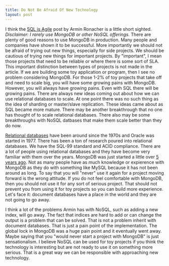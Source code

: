 ```yaml
---
title: Do Not Be Afraid Of New Technology
layout: post
---
```


I think the [SQL is Agile](http://lucumr.pocoo.org/2012/12/29/sql-is-agile/) post by Armin Ronacher is a little short sighted. _Disclaimer: I rarely use MongoDB or other NoSQL offerings_. There are plenty of good reasons to use MongoDB in production. Many people and companies have shown it to be successful. More importantly we should not be afraid of trying out new things, especially for side projects. We should be cautious of trying new things for important projects. By "important", I mean those projects that need to be reliable or where there is some sort of SLA. This important distinction between types of projects is not made in the article. If we are building some toy application or program, then I see no problem considering MongoDB. For those 1-2% of toy projects that take off and need to scale big, you will have some growing pains with MongoDB. However, you will always have growing pains. Even with SQL there will be growing pains. There are always new ideas coming out about how we can use relational databases to scale. At one point there was no such thing as the idea of sharding or master/slave replication. These ideas came about as SQL became more mature. There may be another breakthrough that no one has thought of to scale relational databases. There also may be some breakthroughs with NoSQL datbases that make them scale better than they do now.

[Relational databases](http://en.wikipedia.org/wiki/Relational_database) have been around since the 1970s and Oracle was started in 1977. There has been a ton of research poured into relational databases. We have the SQL-99 standard and ACID compliance. There are a lot of people using relational databases and they have become very familiar with them over the years. MongoDB was just started a little over [5 years ago](http://en.wikipedia.org/wiki/MongoDB#History). Not as many people have as much knowledge or expierence with MongoDB as they do with something like MySQL because it has not been around as long. To say that you will "never" use it again for a project moving forward is the wrong attitude. If you do not feel comfortable with MongoDB, then you should not use it for any sort of serious project. That should not prevent you from using it for toy projects so you can build more experience. Let's face it: document databases have a place in the world and they are not going to go away.

I think a lot of the problems Armin has with NoSQL, such as adding a new index, will go away. The fact that indices are hard to add or can change the output is a problem that can be solved. That is not a problem inherit with document databases. That is just a pain point of the implementation. The global lock in MongoDB was a huge pain point and it eventually went away. Maybe saying that you "would never start a project with MongoDB" is just sensationalism. I believe NoSQL can be used for toy projects if you think the technology is interesting but are not ready to use it on something more serious. That is a great way we can be responsible with approaching new technology. 
